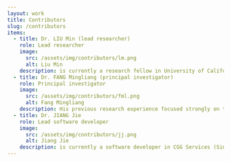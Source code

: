 ```yaml
---
layout: work
title: Contributors
slug: /contributors
items:
  - title: Dr. LIU Min (lead researcher)
    role: Lead researcher
    image:
      src: /assets/img/contributors/lm.png
      alt: Liu Min
    description: is currently a research fellow in University of California, Davis. Her research interests include Development of new methods for unknown xenobiotics transformation products discovery, characterization of the toxicity mechanism using global omics method (e.g., metabolomics and transcriptomics), and identification of active compounds in complex mixtures using high-resolution mass spectrometry.
  - title: Dr. FANG Mingliang (principal investigator)
    role: Principal investigator
    image:
      src: /assets/img/contributors/fml.png
      alt: Fang Mingliang
    description: His previous research experience focused strongly on the application of high-resolution mass spectrometry (HRMS), high-throughput bioassays and omics-technology to identify novel emerging organic contaminants, investigate human exposure, identify representative biomarkers and characterize possible health effects. Specifically, his interested fields include ​1. High-resolution mass spectrometry based metabolomics and lipidomics application in risk assessment; 2. Occurrences of emerging environmental contaminants in indoor environment; 3. Human exposome and biomarker discovery based on non-targeted xenobiotic transformation; 4. Nuclear-receptor related endocrine disruption and immune response initiated by environmental contaminants; 5. Effect-directed analysis to screen bio-active compounds in complex mixtures.
  - title: Dr. JIANG Jie
    role: Lead software developer
    image:
      src: /assets/img/contributors/jj.png
      alt: Jiang Jie
    description: is currently a software developer in CGG Services (Singapore) Pte Ltd. His research interests include computer graphics especially computational geometry, 2D animation techniques and applications, drawing techniques, computer-assited design system. 
---
```



<br />
